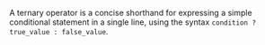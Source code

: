 A ternary operator is a concise shorthand for expressing a simple conditional statement in a single line, using the syntax `condition ? true_value : false_value`.